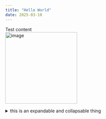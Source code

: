 ```yaml
---
title: "Hello World"
date: 2025-03-10
---
```

Test content  
<img width="224" alt="image" src="https://github.com/user-attachments/assets/7b068cd4-1499-4e6b-bf29-c737063d1573" />


<details>
<summary>this is an expandable and collapsable thing</summary>
Hello
</details>
